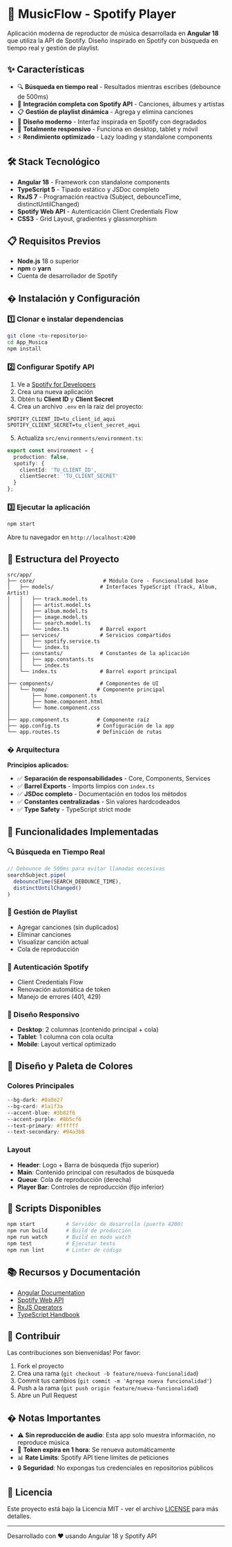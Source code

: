 # 🎵 MusicFlow - Spotify Player

Aplicación moderna de reproductor de música desarrollada en **Angular 18** que utiliza la API de Spotify. Diseño inspirado en Spotify con búsqueda en tiempo real y gestión de playlist.

## ✨ Características

- 🔍 **Búsqueda en tiempo real** - Resultados mientras escribes (debounce de 500ms)
- 🎵 **Integración completa con Spotify API** - Canciones, álbumes y artistas
- 📋 **Gestión de playlist dinámica** - Agrega y elimina canciones
- 🎨 **Diseño moderno** - Interfaz inspirada en Spotify con degradados
- 📱 **Totalmente responsivo** - Funciona en desktop, tablet y móvil
- ⚡ **Rendimiento optimizado** - Lazy loading y standalone components

## 🛠️ Stack Tecnológico

- **Angular 18** - Framework con standalone components
- **TypeScript 5** - Tipado estático y JSDoc completo
- **RxJS 7** - Programación reactiva (Subject, debounceTime, distinctUntilChanged)
- **Spotify Web API** - Autenticación Client Credentials Flow
- **CSS3** - Grid Layout, gradientes y glassmorphism

## 📋 Requisitos Previos

- **Node.js** 18 o superior
- **npm** o **yarn**
- Cuenta de desarrollador de Spotify

## � Instalación y Configuración

### 1️⃣ Clonar e instalar dependencias

```bash
git clone <tu-repositorio>
cd App_Musica
npm install
```

### 2️⃣ Configurar Spotify API

1. Ve a [Spotify for Developers](https://developer.spotify.com/dashboard)
2. Crea una nueva aplicación
3. Obtén tu **Client ID** y **Client Secret**
4. Crea un archivo `.env` en la raíz del proyecto:

```env
SPOTIFY_CLIENT_ID=tu_client_id_aqui
SPOTIFY_CLIENT_SECRET=tu_client_secret_aqui
```

5. Actualiza `src/environments/environment.ts`:

```typescript
export const environment = {
  production: false,
  spotify: {
    clientId: 'TU_CLIENT_ID',
    clientSecret: 'TU_CLIENT_SECRET'
  }
};
```

### 3️⃣ Ejecutar la aplicación

```bash
npm start
```

Abre tu navegador en `http://localhost:4200`

## 📁 Estructura del Proyecto

```
src/app/
├── core/                      # Módulo Core - Funcionalidad base
│   ├── models/               # Interfaces TypeScript (Track, Album, Artist)
│   │   ├── track.model.ts
│   │   ├── artist.model.ts
│   │   ├── album.model.ts
│   │   ├── image.model.ts
│   │   ├── search.model.ts
│   │   └── index.ts          # Barrel export
│   ├── services/             # Servicios compartidos
│   │   ├── spotify.service.ts
│   │   └── index.ts
│   ├── constants/            # Constantes de la aplicación
│   │   ├── app.constants.ts
│   │   └── index.ts
│   └── index.ts              # Barrel export principal
│
├── components/               # Componentes de UI
│   └── home/                # Componente principal
│       ├── home.component.ts
│       ├── home.component.html
│       └── home.component.css
│
├── app.component.ts         # Componente raíz
├── app.config.ts            # Configuración de la app
└── app.routes.ts            # Definición de rutas
```

### �️ Arquitectura

**Principios aplicados:**
- ✅ **Separación de responsabilidades** - Core, Components, Services
- ✅ **Barrel Exports** - Imports limpios con `index.ts`
- ✅ **JSDoc completo** - Documentación en todos los métodos
- ✅ **Constantes centralizadas** - Sin valores hardcodeados
- ✅ **Type Safety** - TypeScript strict mode

## 🎯 Funcionalidades Implementadas

### 🔍 Búsqueda en Tiempo Real
```typescript
// Debounce de 500ms para evitar llamadas excesivas
searchSubject.pipe(
  debounceTime(SEARCH_DEBOUNCE_TIME),
  distinctUntilChanged()
)
```

### 🎵 Gestión de Playlist
- Agregar canciones (sin duplicados)
- Eliminar canciones
- Visualizar canción actual
- Cola de reproducción

### 🔐 Autenticación Spotify
- Client Credentials Flow
- Renovación automática de token
- Manejo de errores (401, 429)

### 📱 Diseño Responsivo
- **Desktop**: 2 columnas (contenido principal + cola)
- **Tablet**: 1 columna con cola oculta
- **Mobile**: Layout vertical optimizado

## 🎨 Diseño y Paleta de Colores

### Colores Principales
```css
--bg-dark: #0a0e27
--bg-card: #1a1f3a
--accent-blue: #3b82f6
--accent-purple: #8b5cf6
--text-primary: #ffffff
--text-secondary: #94a3b8
```

### Layout
- **Header**: Logo + Barra de búsqueda (fijo superior)
- **Main**: Contenido principal con resultados de búsqueda
- **Queue**: Cola de reproducción (derecha)
- **Player Bar**: Controles de reproducción (fijo inferior)

## 🔧 Scripts Disponibles

```bash
npm start          # Servidor de desarrollo (puerto 4200)
npm run build      # Build de producción
npm run watch      # Build en modo watch
npm test           # Ejecutar tests
npm run lint       # Linter de código
```

## 📚 Recursos y Documentación

- [Angular Documentation](https://angular.io/docs)
- [Spotify Web API](https://developer.spotify.com/documentation/web-api)
- [RxJS Operators](https://rxjs.dev/guide/operators)
- [TypeScript Handbook](https://www.typescriptlang.org/docs/)

## 🤝 Contribuir

Las contribuciones son bienvenidas! Por favor:

1. Fork el proyecto
2. Crea una rama (`git checkout -b feature/nueva-funcionalidad`)
3. Commit tus cambios (`git commit -m 'Agrega nueva funcionalidad'`)
4. Push a la rama (`git push origin feature/nueva-funcionalidad`)
5. Abre un Pull Request

## � Notas Importantes

- ⚠️ **Sin reproducción de audio**: Esta app solo muestra información, no reproduce música
- 🔄 **Token expira en 1 hora**: Se renueva automáticamente
- 📊 **Rate Limits**: Spotify API tiene límites de peticiones
- 🔒 **Seguridad**: No expongas tus credenciales en repositorios públicos

## 📄 Licencia

Este proyecto está bajo la Licencia MIT - ver el archivo [LICENSE](LICENSE) para más detalles.

---

Desarrollado con ❤️ usando Angular 18 y Spotify API
